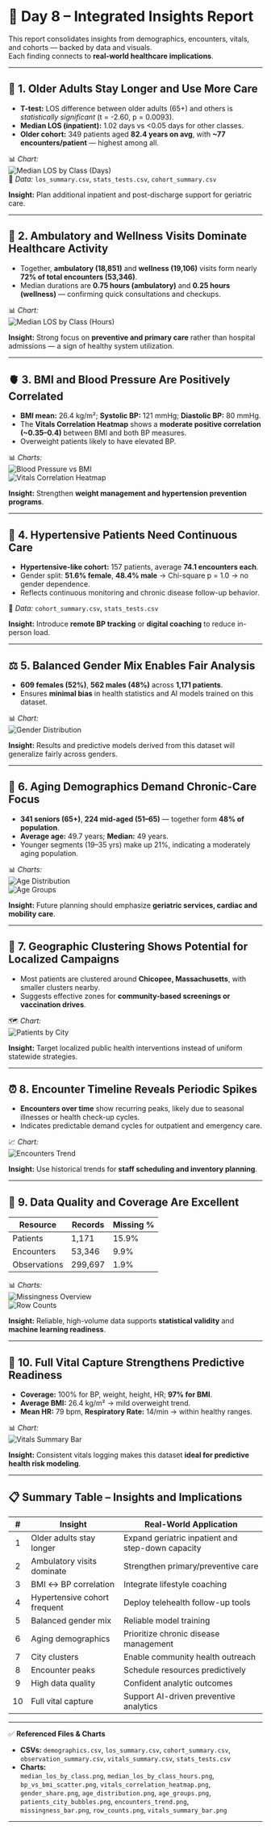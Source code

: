 # 🌟 Day 8 – Integrated Insights Report

This report consolidates insights from demographics, encounters, vitals, and cohorts — backed by data and visuals.  
Each finding connects to **real-world healthcare implications**.

---

## 👵 1. Older Adults Stay Longer and Use More Care

- **T-test:** LOS difference between older adults (65+) and others is *statistically significant* (t = -2.60, p = 0.0093).  
- **Median LOS (inpatient):** 1.02 days vs <0.05 days for other classes.  
- **Older cohort:** 349 patients aged **82.4 years on avg**, with **~77 encounters/patient** — highest among all.

📊 *Chart:*  
![Median LOS by Class (Days)](images/median_los_by_class.png)  
📄 *Data:* `los_summary.csv`, `stats_tests.csv`, `cohort_summary.csv`

**Insight:** Plan additional inpatient and post-discharge support for geriatric care.

---

## 🏥 2. Ambulatory and Wellness Visits Dominate Healthcare Activity

- Together, **ambulatory (18,851)** and **wellness (19,106)** visits form nearly **72% of total encounters (53,346)**.  
- Median durations are **0.75 hours (ambulatory)** and **0.25 hours (wellness)** — confirming quick consultations and checkups.

📊 *Chart:*  
![Median LOS by Class (Hours)](images/median_los_by_class_hours.png)

**Insight:** Strong focus on **preventive and primary care** rather than hospital admissions — a sign of healthy system utilization.

---

## 🫀 3. BMI and Blood Pressure Are Positively Correlated

- **BMI mean:** 26.4 kg/m²; **Systolic BP:** 121 mmHg; **Diastolic BP:** 80 mmHg.  
- The **Vitals Correlation Heatmap** shows a **moderate positive correlation (~0.35–0.4)** between BMI and both BP measures.  
- Overweight patients likely to have elevated BP.

📊 *Charts:*  
![Blood Pressure vs BMI](images/bp_vs_bmi_scatter.png)  
![Vitals Correlation Heatmap](images/vitals_correlation_heatmap.png)

**Insight:** Strengthen **weight management and hypertension prevention programs**.

---

## 💓 4. Hypertensive Patients Need Continuous Care

- **Hypertensive-like cohort:** 157 patients, average **74.1 encounters each**.  
- Gender split: **51.6% female**, **48.4% male** → Chi-square p = 1.0 → no gender dependence.  
- Reflects continuous monitoring and chronic disease follow-up behavior.

📄 *Data:* `cohort_summary.csv`, `stats_tests.csv`

**Insight:** Introduce **remote BP tracking** or **digital coaching** to reduce in-person load.

---

## ⚖️ 5. Balanced Gender Mix Enables Fair Analysis

- **609 females (52%)**, **562 males (48%)** across **1,171 patients**.  
- Ensures **minimal bias** in health statistics and AI models trained on this dataset.

📊 *Chart:*  
![Gender Distribution](images/gender_share.png)

**Insight:** Results and predictive models derived from this dataset will generalize fairly across genders.

---

## 🧓 6. Aging Demographics Demand Chronic-Care Focus

- **341 seniors (65+)**, **224 mid-aged (51–65)** — together form **48% of population**.  
- **Average age:** 49.7 years; **Median:** 49 years.  
- Younger segments (19–35 yrs) make up 21%, indicating a moderately aging population.

📊 *Charts:*  
![Age Distribution](images/age_distribution.png)  
![Age Groups](images/age_groups.png)

**Insight:** Future planning should emphasize **geriatric services, cardiac and mobility care**.

---

## 🧭 7. Geographic Clustering Shows Potential for Localized Campaigns

- Most patients are clustered around **Chicopee, Massachusetts**, with smaller clusters nearby.  
- Suggests effective zones for **community-based screenings or vaccination drives**.

🗺️ *Chart:*  
![Patients by City](images/patients_city_bubbles.png)

**Insight:** Target localized public health interventions instead of uniform statewide strategies.

---

## ⏰ 8. Encounter Timeline Reveals Periodic Spikes

- **Encounters over time** show recurring peaks, likely due to seasonal illnesses or health check-up cycles.  
- Indicates predictable demand cycles for outpatient and emergency care.

📈 *Chart:*  
![Encounters Trend](images/encounters_trend.png)

**Insight:** Use historical trends for **staff scheduling and inventory planning**.

---

## 🧾 9. Data Quality and Coverage Are Excellent

| Resource | Records | Missing % |
|-----------|----------|-----------|
| Patients | 1,171 | 15.9% |
| Encounters | 53,346 | 9.9% |
| Observations | 299,697 | 1.9% |

📊 *Charts:*  
![Missingness Overview](images/missingness_bar.png)  
![Row Counts](images/row_counts.png)

**Insight:** Reliable, high-volume data supports **statistical validity** and **machine learning readiness**.

---

## 🧠 10. Full Vital Capture Strengthens Predictive Readiness

- **Coverage:** 100% for BP, weight, height, HR; **97% for BMI**.  
- **Average BMI:** 26.4 kg/m² → mild overweight trend.  
- **Mean HR:** 79 bpm, **Respiratory Rate:** 14/min → within healthy ranges.

📊 *Chart:*  
![Vitals Summary Bar](images/vitals_summary_bar.png)

**Insight:** Consistent vitals logging makes this dataset **ideal for predictive health risk modeling**.

---

## 📋 Summary Table – Insights and Implications

| # | Insight | Real-World Application |
|:-:|----------|------------------------|
| 1 | Older adults stay longer | Expand geriatric inpatient and step-down capacity |
| 2 | Ambulatory visits dominate | Strengthen primary/preventive care |
| 3 | BMI ↔ BP correlation | Integrate lifestyle coaching |
| 4 | Hypertensive cohort frequent | Deploy telehealth follow-up tools |
| 5 | Balanced gender mix | Reliable model training |
| 6 | Aging demographics | Prioritize chronic disease management |
| 7 | City clusters | Enable community health outreach |
| 8 | Encounter peaks | Schedule resources predictively |
| 9 | High data quality | Confident analytic outcomes |
| 10 | Full vital capture | Support AI-driven preventive analytics |

---

✅ **Referenced Files & Charts**

- **CSVs:** `demographics.csv`, `los_summary.csv`, `cohort_summary.csv`, `observation_summary.csv`, `vitals_summary.csv`, `stats_tests.csv`  
- **Charts:**  
  `median_los_by_class.png`, `median_los_by_class_hours.png`,  
  `bp_vs_bmi_scatter.png`, `vitals_correlation_heatmap.png`,  
  `gender_share.png`, `age_distribution.png`, `age_groups.png`,  
  `patients_city_bubbles.png`, `encounters_trend.png`,  
  `missingness_bar.png`, `row_counts.png`, `vitals_summary_bar.png`

---
